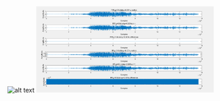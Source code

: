 ![alt text](https://github.com/Jiarui-Xu-Gatech/2022-MUSI6106-ass1/new/assignment1_combfilter/pic.png?raw=true)
<img src="pic.png" width="400"/> <br />
